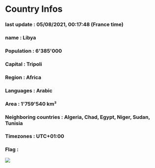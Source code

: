 # Country  Infos
### last update : 05/08/2021, 00:17:48 (France time)

### name : Libya
### Population : 6'385'000
### Capital : Tripoli
### Region : Africa
### Languages : Arabic
### Area : 1'759'540 km²
### Neighboring countries : Algeria, Chad, Egypt, Niger, Sudan, Tunisia
### Timezones : UTC+01:00

### Flag :
![](https://restcountries.eu/data/lby.svg)
